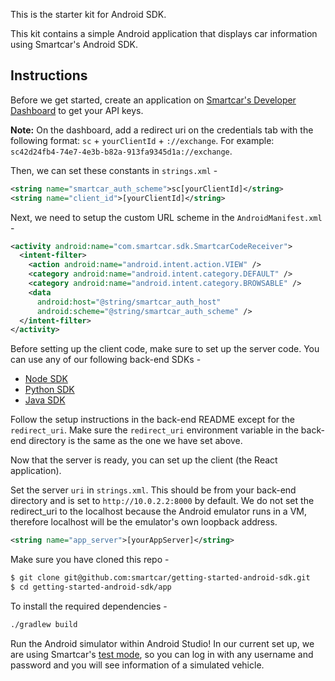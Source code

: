 This is the starter kit for Android SDK.

This kit contains a simple Android application that displays car information using Smartcar's Android SDK.

## Instructions
Before we get started, create an application on [Smartcar's Developer Dashboard](https://dashboard.smartcar.com) to get your API keys.

**Note:** On the dashboard, add a redirect uri on the credentials tab with the following format: `sc` + `yourClientId` + `://exchange`. For example: `sc42d24fb4-74e7-4e3b-b82a-913fa9345d1a://exchange`.

Then, we can set these constants in `strings.xml` -
```xml
<string name="smartcar_auth_scheme">sc[yourClientId]</string>
<string name="client_id">[yourClientId]</string>
```

Next, we need to setup the custom URL scheme in the `AndroidManifest.xml` -

```xml
<activity android:name="com.smartcar.sdk.SmartcarCodeReceiver">
  <intent-filter>
    <action android:name="android.intent.action.VIEW" />
    <category android:name="android.intent.category.DEFAULT" />
    <category android:name="android.intent.category.BROWSABLE" />
    <data
      android:host="@string/smartcar_auth_host"
      android:scheme="@string/smartcar_auth_scheme" />
  </intent-filter>
</activity>
```

Before setting up the client code, make sure to set up the server code. You can use any of our following back-end SDKs -
* [Node SDK](https://github.com/smartcar/getting-started-node-sdk)
* [Python SDK](https://github.com/smartcar/getting-started-python-sdk)
* [Java SDK](https://github.com/smartcar/getting-started-java-sdk)

Follow the setup instructions in the back-end README except for the `redirect_uri`. Make sure the `redirect_uri` environment variable in the back-end directory is the same as the one we have set above.

Now that the server is ready, you can set up the client (the React application).

Set the server `uri` in `strings.xml`. This should be from your back-end directory and is set to `http://10.0.2.2:8000` by default. We do not set the redirect_uri to the localhost because the Android emulator runs in a VM, therefore localhost will be the emulator's own loopback address.

```xml
<string name="app_server">[yourAppServer]</string>
```
Make sure you have cloned this repo -
```bash
$ git clone git@github.com:smartcar/getting-started-android-sdk.git
$ cd getting-started-android-sdk/app
```
To install the required dependencies -
```bash
./gradlew build
```

Run the Android simulator within Android Studio! In our current set up, we are using Smartcar's [test mode](https://smartcar.com/docs/guides/testing/), so you can log in with any username and password and you will see information of a simulated vehicle.
